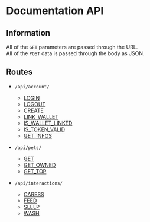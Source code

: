 # Documentation API

## Information
All of the ``GET`` parameters are passed through the URL.  
All of the ``POST`` data is passed through the body as JSON.  

## Routes
- ``/api/account/``
    - [LOGIN](./routes/account/LOGIN.md)
    - [LOGOUT](./routes/account/LOGOUT.md)
    - [CREATE](./routes/account/REGISTER.md)
    - [LINK_WALLET](./routes/account/LINK_WALLET.md)
    - [IS_WALLET_LINKED](./routes/account/IS_WALLET_LINKED.md)
    - [IS_TOKEN_VALID](./routes/account/IS_TOKEN_VALID.md)
    - [GET_INFOS](./routes/account/GET_INFOS.md)

- ``/api/pets/``
    - [GET](./routes/pets/GET.md)
    - [GET_OWNED](./routes/pets/GET_OWNED.md)
    - [GET_TOP](./routes/pets/GET_TOP.md)

- ``/api/interactions/``
    - [CARESS](./routes/pets/interactions/INTERACTION.md)
    - [FEED](./routes/pets/interactions/INTERACTION.md)
    - [SLEEP](./routes/pets/interactions/INTERACTION.md)
    - [WASH](./routes/pets/interactions/INTERACTION.md)
